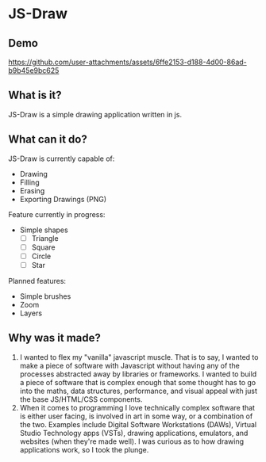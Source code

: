 # JS-Draw

<!-- ![js-draw demo](https://github.com/SotoFidel/js-draw/raw/refs/heads/js-draw-22/assets/js-draw-demo.mp4) -->
## Demo
https://github.com/user-attachments/assets/6ffe2153-d188-4d00-86ad-b9b45e9bc625



## What is it?
JS-Draw is a simple drawing application written in js.

## What can it do?
JS-Draw is currently capable of:
- Drawing
- Filling
- Erasing
- Exporting Drawings (PNG)

Feature currently in progress: 
- Simple shapes 
    - [ ] Triangle
    - [ ] Square
    - [ ] Circle
    - [ ] Star

Planned features:
- Simple brushes
- Zoom
- Layers

## Why was it made?
1. I wanted to flex my "vanilla" javascript muscle. That is to say, I wanted to make
    a piece of software with Javascript without having any of the processes abstracted away
    by libraries or frameworks. I wanted to build a piece of software that is complex enough
    that some thought has to go into the maths, data structures, performance, and visual appeal
    with just the base JS/HTML/CSS components.
2. When it comes to programming I love technically complex software that is either user facing, is
    involved in art in some way, or a combination of the two.
    Examples include Digital Software Workstations (DAWs), Virtual Studio Technology apps (VSTs),
    drawing applications, emulators, and websites (when they're made well). I was curious as to how
    drawing applications work, so I took the plunge.
